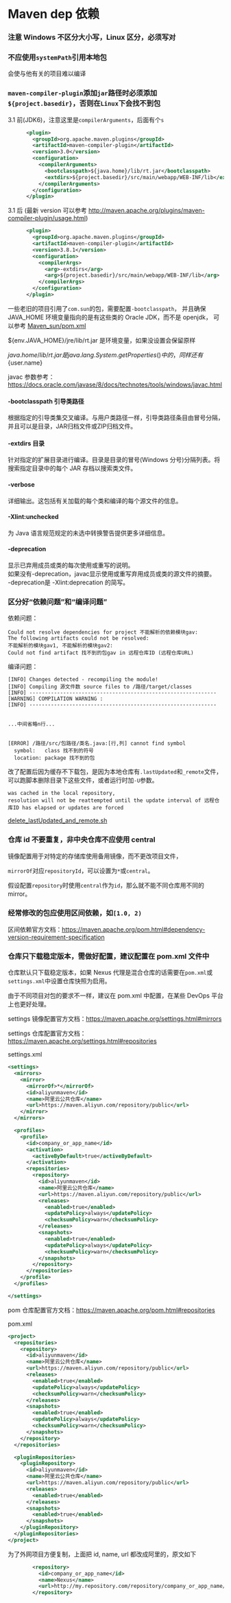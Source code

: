 # Maven dep 依赖

### 注意 Windows 不区分大小写，Linux 区分，必须写对

### 不应使用`systemPath`引用本地包

会使与他有关的项目难以编译


### `maven-compiler-plugin`添加`jar`路径时必须添加`${project.basedir}`，否则在`Linux`下会找不到包

3.1 前(JDK6)，注意这里是`compilerArguments`，后面有个`s`
```xml
      <plugin>
        <groupId>org.apache.maven.plugins</groupId>
        <artifactId>maven-compiler-plugin</artifactId>
        <version>3.0</version>
        <configuration>
          <compilerArguments>
            <bootclasspath>${java.home}/lib/rt.jar</bootclasspath>
            <extdirs>${project.basedir}/src/main/webapp/WEB-INF/lib</extdirs>
          </compilerArguments>
        </configuration>
      </plugin>
```
3.1 后
(最新 version 可以参考 http://maven.apache.org/plugins/maven-compiler-plugin/usage.html)
```xml
      <plugin>
        <groupId>org.apache.maven.plugins</groupId>
        <artifactId>maven-compiler-plugin</artifactId>
        <version>3.8.1</version>
        <configuration>
          <compilerArgs>
            <arg>-extdirs</arg>
            <arg>${project.basedir}/src/main/webapp/WEB-INF/lib</arg>
          </compilerArgs>
        </configuration>
      </plugin>
```

一些老旧的项目引用了`com.sun`的包，需要配置`-bootclasspath`，
并且确保 JAVA_HOME 环境变量指向的是有这些类的 Oracle JDK，而不是 openjdk，
可以参考 [Maven_sun/pom.xml](pom.xml)

${env.JAVA_HOME}/jre/lib/rt.jar 是环境变量，如果没设置会保留原样

${java.home}/lib/rt.jar 是 java.lang.System.getProperties() 中的，同样还有${user.name}

javac 参数参考：https://docs.oracle.com/javase/8/docs/technotes/tools/windows/javac.html

#### -bootclasspath 引导类路径
根据指定的引导类集交叉编译。与用户类路径一样，引导类路径条目由冒号分隔，并且可以是目录，JAR归档文件或ZIP归档文件。

#### -extdirs 目录
针对指定的扩展目录进行编译。目录是目录的冒号(Windows 分号)分隔列表。将搜索指定目录中的每个 JAR 存档以搜索类文件。


#### -verbose
详细输出。这包括有关加载的每个类和编译的每个源文件的信息。

#### -Xlint:unchecked
为 Java 语言规范规定的未选中转换警告提供更多详细信息。

#### -deprecation
显示已弃用成员或类的每次使用或重写的说明。\
如果没有-deprecation，javac显示使用或重写弃用成员或类的源文件的摘要。\
-deprecation是 -Xlint:deprecation 的简写。


### 区分好“依赖问题”和“编译问题”

依赖问题：
```
Could not resolve dependencies for project 不能解析的依赖模块gav:
The following artifacts could not be resolved:
不能解析的模块gav1, 不能解析的模块gav2:
Could not find artifact 找不到的包gav in 远程仓库ID (远程仓库URL)
```

编译问题：
```
[INFO] Changes detected - recompiling the module!
[INFO] Compiling 源文件数 source files to /路径/target/classes
[INFO] -------------------------------------------------------------
[WARNING] COMPILATION WARNING :
[INFO] -------------------------------------------------------------
 
 
...中间省略n行...
 
 
[ERROR] /路径/src/包路径/类名.java:[行,列] cannot find symbol
  symbol:   class 找不到的符号
  location: package 找不到的包
```

改了配置后因为缓存不下载包，是因为本地仓库有`.lastUpdated`和`_remote`文件，可以跑脚本删除目录下这些文件，或者运行时加`-U`参数。
```
was cached in the local repository,
resolution will not be reattempted until the update interval of 远程仓库ID has elapsed or updates are forced
```
[delete_lastUpdated_and_remote.sh](delete_lastUpdated_and_remote.sh)


### 仓库 id 不要重复，非中央仓库不应使用 central

镜像配置用于对特定的存储库使用备用镜像，而不更改项目文件，

`mirrorOf`对应`repositoryId`，可以设置为`*`或`central`。

假设配置`repository`时使用`central`作为`id`，那么就不能不同仓库用不同的 mirror。


### 经常修改的包应使用区间依赖，如`[1.0, 2)`

区间依赖官方文档：https://maven.apache.org/pom.html#dependency-version-requirement-specification

### 仓库只下载稳定版本，需做好配置，建议配置在 pom.xml 文件中

仓库默认只下载稳定版本，如果 Nexus 代理是混合仓库的话需要在`pom.xml`或`settings.xml`中设置仓库快照为启用。

由于不同项目对包的要求不一样，建议在 pom.xml 中配置，在某些 DevOps 平台上也更好处理。

settings 镜像配置官方文档：https://maven.apache.org/settings.html#mirrors

settings 仓库配置官方文档：https://maven.apache.org/settings.html#repositories

settings.xml
```xml
<settings>
  <mirrors>
    <mirror>
      <mirrorOf>*</mirrorOf>
      <id>aliyunmaven</id>
      <name>阿里云公共仓库</name>
      <url>https://maven.aliyun.com/repository/public</url>
    </mirror>
  </mirrors>

  <profiles>
    <profile>
      <id>company_or_app_name</id>
      <activation>
        <activeByDefault>true</activeByDefault>
      </activation>
      <repositories>
        <repository>
          <id>aliyunmaven</id>
          <name>阿里云公共仓库</name>
          <url>https://maven.aliyun.com/repository/public</url>
          <releases>
            <enabled>true</enabled>
            <updatePolicy>always</updatePolicy>
            <checksumPolicy>warn</checksumPolicy>
          </releases>
          <snapshots>
            <enabled>true</enabled>
            <updatePolicy>always</updatePolicy>
            <checksumPolicy>warn</checksumPolicy>
          </snapshots>
        </repository>
      </repositories>
    </profile>
  </profiles>

</settings>
```

pom 仓库配置官方文档：https://maven.apache.org/pom.html#repositories

pom.xml
```xml
<project>
  <repositories>
    <repository>
      <id>aliyunmaven</id>
      <name>阿里云公共仓库</name>
      <url>https://maven.aliyun.com/repository/public</url>
      <releases>
        <enabled>true</enabled>
        <updatePolicy>always</updatePolicy>
        <checksumPolicy>warn</checksumPolicy>
      </releases>
      <snapshots>
        <enabled>true</enabled>
        <updatePolicy>always</updatePolicy>
        <checksumPolicy>warn</checksumPolicy>
      </snapshots>
    </repository>
  </repositories>

  <pluginRepositories>
    <pluginRepository>
      <id>aliyunmaven</id>
      <name>阿里云公共仓库</name>
      <url>https://maven.aliyun.com/repository/public</url>
      <releases>
        <enabled>true</enabled>
      </releases>
      <snapshots>
        <enabled>true</enabled>
      </snapshots>
    </pluginRepository>
  </pluginRepositories>
</project>
```

为了外网项目方便复制，上面把 id, name, url 都改成阿里的，原文如下
```xml
        <repository>
          <id>company_or_app_name</id>
          <name>Nexus</name>
          <url>http://my.repository.com/repository/company_or_app_name/</url>
        </repository>
```